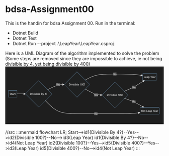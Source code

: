 # bdsa-Assignment00

This is the handin for bdsa Assignment 00. Run in the terminal:
<ul>
    <li>Dotnet Build</li>
    <li>Dotnet Test</li>
    <li>Dotnet Run --project .\LeapYear\LeapYear.csproj</li>
</ul>

Here is a UML Diagram of the algorithm implemented to solve the problem (Some steps are removed since they are impossible to achieve, ie not being divisible by 4, yet being divisible by 400)
<img src="res\UML_Leap_Year.png">

//src
:::mermaid
flowchart LR;
    Start-->id1{Divisible By 4?}--Yes-->id2{Divisible 100?}--No-->id3(Leap Year)
    id1{Divisible By 4?}--No-->id4(Not Leap Year)
    id2{Divisible 100?}--Yes-->id5{Divisible 400?}--Yes-->id3(Leap Year)
    id5{Divisible 400?}--No-->id4(Not Leap Year)
:::
